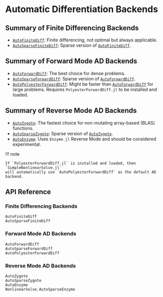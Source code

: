 # Automatic Differentiation Backends

## Summary of Finite Differencing Backends

  - [`AutoFiniteDiff`](@ref): Finite differencing, not optimal but always applicable.
  - [`AutoSparseFiniteDiff`](@ref): Sparse version of [`AutoFiniteDiff`](@ref).

## Summary of Forward Mode AD Backends

  - [`AutoForwardDiff`](@ref): The best choice for dense problems.
  - [`AutoSparseForwardDiff`](@ref): Sparse version of [`AutoForwardDiff`](@ref).
  - [`AutoPolyesterForwardDiff`](@ref): Might be faster than [`AutoForwardDiff`](@ref) for
    large problems. Requires `PolyesterForwardDiff.jl` to be installed and loaded.

## Summary of Reverse Mode AD Backends

  - [`AutoZygote`](@ref): The fastest choice for non-mutating array-based (BLAS) functions.
  - [`AutoSparseZygote`](@ref): Sparse version of [`AutoZygote`](@ref).
  - [`AutoEnzyme`](@ref): Uses `Enzyme.jl` Reverse Mode and should be considered
    experimental.

!!! note
    
    If `PolyesterForwardDiff.jl` is installed and loaded, then `SimpleNonlinearSolve.jl`
    will automatically use `AutoPolyesterForwardDiff` as the default AD backend.

## API Reference

### Finite Differencing Backends

```@docs
AutoFiniteDiff
AutoSparseFiniteDiff
```

### Forward Mode AD Backends

```@docs
AutoForwardDiff
AutoSparseForwardDiff
AutoPolyesterForwardDiff
```

### Reverse Mode AD Backends

```@docs
AutoZygote
AutoSparseZygote
AutoEnzyme
NonlinearSolve.AutoSparseEnzyme
```
